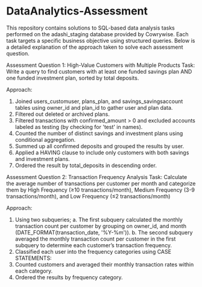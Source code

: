 # DataAnalytics-Assessment

This repository contains solutions to SQL-based data analysis tasks performed on the adashi_staging database provided by Cowrywise. Each task targets a specific business objective using structured queries. Below is a detailed explanation of the approach taken to solve each assessment question.

Assessment Question 1: High-Value Customers with Multiple Products
Task: Write a query to find customers with at least one funded savings plan AND one funded investment plan, sorted by total deposits.

Approach:
1. Joined users_customuser, plans_plan, and savings_savingsaccount tables using owner_id and plan_id to gather user and plan data.
2. Filtered out deleted or archived plans.
3. Filtered transactions with confirmed_amount > 0 and excluded accounts labeled as testing (by checking for 'test' in names).
4. Counted the number of distinct savings and investment plans using conditional aggregation.
5. Summed up all confirmed deposits and grouped the results by user.
6. Applied a HAVING clause to include only customers with both savings and investment plans.
7. Ordered the result by total_deposits in descending order.


Assessment Question 2: Transaction Frequency Analysis
Task: Calculate the average number of transactions per customer per month and categorize them by High Frequency (≥10 transactions/month), Medium Frequency (3-9 transactions/month), and Low Frequency (≤2 transactions/month)

Approach:
1. Using two subqueries;
    a. The first subquery calculated the monthly transaction count per customer by grouping on owner_id, and month (DATE_FORMAT(transaction_date, '%Y-%m')).
    b. The second subquery averaged the monthly transaction count per customer in the first subquery to determine each customer’s transaction frequency. 
2. Classified each user into the frequency categories using CASE STATEMENTS:
3. Counted customers and averaged their monthly transaction rates within each category.
4. Ordered the results by frequency category.

